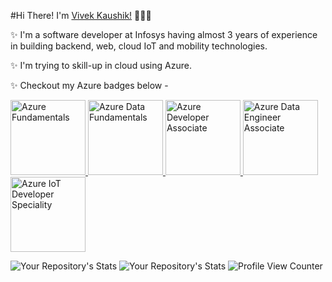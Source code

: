 #Hi There! I'm [Vivek Kaushik!](https://www.vivekkaushik.in) 🙋‍♂️🕺

✨ I'm a software developer at Infosys having almost 3 years of experience in building backend, web, cloud IoT and mobility technologies. 

✨ I'm trying to skill-up in cloud using Azure.

✨ Checkout my Azure badges below -

<a href="https://www.credly.com/badges/287ccc6b-a5fa-4253-a970-14ed19efb012/public_url">
<img alt="Azure Fundamentals" height ="120" width="120px" src="https://www.credly.com/badges/11fa2238-d5a2-4a6a-bffd-1d428803db9b/public_url"></img>
</a>

<a href="https://www.credly.com/badges/b7a8b9a5-20ca-4f6e-86a6-13450e22af1a/public_url">
<img alt="Azure Data Fundamentals" height ="120" width="120px" src="https://www.credly.com/badges/b7a8b9a5-20ca-4f6e-86a6-13450e22af1a/public_url"></img>
</a>

<a href="https://www.credly.com/earner/earned/badge/287ccc6b-a5fa-4253-a970-14ed19efb012">
<img alt="Azure Developer Associate" height ="120" width="120px" src="https://www.credly.com/badges/287ccc6b-a5fa-4253-a970-14ed19efb012/public_url"></img>
</a>

<a href="https://www.credly.com/earner/earned/badge/31df1f7c-f199-47db-9a50-a0f697686c77">
<img alt="Azure Data Engineer Associate" height ="120" width="120px" src="https://www.credly.com/badges/31df1f7c-f199-47db-9a50-a0f697686c77/public_url"></img>
</a>

<a href="https://www.credly.com/earner/earned/badge/6b136cb8-d3f4-4142-b6bc-d9846a5bf69d">
<img alt="Azure IoT Developer Speciality" height ="120" width="120px" src="https://www.credly.com/badges/6b136cb8-d3f4-4142-b6bc-d9846a5bf69d/public_url"></img>
</a>


![Your Repository's Stats](https://github-readme-stats.vercel.app/api?username=greatvivek11&show_icons=true)
![Your Repository's Stats](https://github-readme-stats.vercel.app/api/top-langs/?username=greatvivek11&theme=blue-green)
![Profile View Counter](https://komarev.com/ghpvc/?username=greatvivek11)
